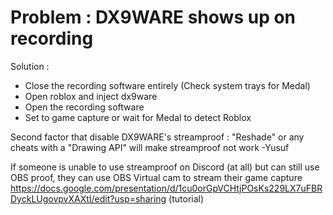 # Problem : DX9WARE shows up on recording

Solution : 
- Close the recording software entirely (Check system trays for Medal)
- Open roblox and inject dx9ware
- Open the recording software
- Set to game capture or wait for Medal to detect Roblox

Second factor that disable DX9WARE's streamproof : "Reshade" or any cheats with a "Drawing API" will make streamproof not work -Yusuf

If someone is unable to use streamproof on Discord (at all) but can still use OBS proof, they can use OBS Virtual cam to stream their game capture https://docs.google.com/presentation/d/1cu0orGpVCHtjPOsKs229LX7uFBRDyckLUgovpvXAXtI/edit?usp=sharing (tutorial)
